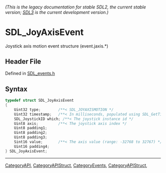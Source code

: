 ###### (This is the legacy documentation for stable SDL2, the current stable version; [SDL3](https://wiki.libsdl.org/SDL3/) is the current development version.)
# SDL_JoyAxisEvent

Joystick axis motion event structure (event.jaxis.*)

## Header File

Defined in [SDL_events.h](https://github.com/libsdl-org/SDL/blob/SDL2/include/SDL_events.h)

## Syntax

```c
typedef struct SDL_JoyAxisEvent
{
    Uint32 type;        /**< SDL_JOYAXISMOTION */
    Uint32 timestamp;   /**< In milliseconds, populated using SDL_GetTicks() */
    SDL_JoystickID which; /**< The joystick instance id */
    Uint8 axis;         /**< The joystick axis index */
    Uint8 padding1;
    Uint8 padding2;
    Uint8 padding3;
    Sint16 value;       /**< The axis value (range: -32768 to 32767) */
    Uint16 padding4;
} SDL_JoyAxisEvent;
```

----
[CategoryAPI](CategoryAPI), [CategoryAPIStruct](CategoryAPIStruct), [CategoryEvents](CategoryEvents), [CategoryAPIStruct](CategoryAPIStruct), 

